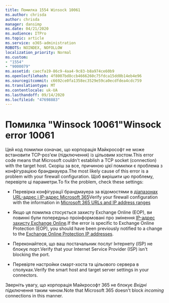 ```yaml
---
title: Помилка 1554 Winsock 10061
ms.author: chrisda
author: chrisda
manager: dansimp
ms.date: 04/21/2020
ms.audience: ITPro
ms.topic: article
ms.service: o365-administration
ROBOTS: NOINDEX, NOFOLLOW
localization_priority: Normal
ms.custom:
- "1554"
- "9000079"
ms.assetid: caecfa19-86c9-4aa4-9c83-b8a974ce60b9
ms.openlocfilehash: 4f8007bd8ccb4666260c75fdca15dd0b14eb4e96
ms.sourcegitcommit: c6692ce0fa1358ec3529e59ca0ecdfdea4cdc759
ms.translationtype: MT
ms.contentlocale: uk-UA
ms.lasthandoff: 09/14/2020
ms.locfileid: "47698883"
---
```

# <a name="winsock-error-10061"></a><span data-ttu-id="1f5b1-102">Помилка "Winsock 10061"</span><span class="sxs-lookup"><span data-stu-id="1f5b1-102">Winsock error 10061</span></span>

<span data-ttu-id="1f5b1-103">Цей код помилки означає, що корпорація Майкрософт не може встановити TCP-роз'єм (підключення) із цільовим хостом.</span><span class="sxs-lookup"><span data-stu-id="1f5b1-103">This error code means that Microsoft couldn't establish a TCP socket (connection) with the target host.</span></span> <span data-ttu-id="1f5b1-104">Скоріш за все, причиною цієї помилки є проблема з конфігурацією брандмауера.</span><span class="sxs-lookup"><span data-stu-id="1f5b1-104">The most likely cause of this error is a problem with your firewall configuration.</span></span> <span data-ttu-id="1f5b1-105">Щоб вирішити цю проблему, перевірте ці параметри.</span><span class="sxs-lookup"><span data-stu-id="1f5b1-105">To fix the problem, check these settings:</span></span>

- <span data-ttu-id="1f5b1-106">Перевірка конфігурації брандмауера за відомостями в [діапазонах URL-адрес і IP-адрес Microsoft 365](https://docs.microsoft.com/office365/enterprise/urls-and-ip-address-ranges)</span><span class="sxs-lookup"><span data-stu-id="1f5b1-106">Verify your firewall configuration with the information in [Microsoft 365 URLs and IP address ranges](https://docs.microsoft.com/office365/enterprise/urls-and-ip-address-ranges)</span></span>

- <span data-ttu-id="1f5b1-107">Якщо ця помилка стосується захисту Exchange Online (EOP), ви повинні були попередньо проінформовані про змінення [IP-адрес захисту Exchange Online](https://docs.microsoft.com/office365/SecurityCompliance/eop/exchange-online-protection-ip-addresses).</span><span class="sxs-lookup"><span data-stu-id="1f5b1-107">If the error is specific to Exchange Online Protection (EOP), you should have been previously notified to a change to the [Exchange Online Protection IP addresses](https://docs.microsoft.com/office365/SecurityCompliance/eop/exchange-online-protection-ip-addresses).</span></span>

- <span data-ttu-id="1f5b1-108">Переконайтеся, що ваш постачальник послуг Інтернету (ISP) не блокує порт.</span><span class="sxs-lookup"><span data-stu-id="1f5b1-108">Verify that your Internet Service Provider (ISP) isn't blocking the port.</span></span>

- <span data-ttu-id="1f5b1-109">Перевірте настройки смарт-хоста та цільового сервера в сполуках.</span><span class="sxs-lookup"><span data-stu-id="1f5b1-109">Verify the smart host and target server settings in your connectors.</span></span>

<span data-ttu-id="1f5b1-110">Зверніть увагу, що корпорація Майкрософт 365 не блокує *Вхідні* підключення таким чином.</span><span class="sxs-lookup"><span data-stu-id="1f5b1-110">Note that Microsoft 365 doesn't block *incoming* connections in this manner.</span></span>
